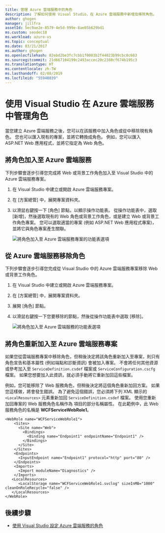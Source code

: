 ```yaml
---
title: 管理 Azure 雲端服務中的角色
description: 了解如何使用 Visual Studio，在 Azure 雲端服務中新增及移除角色。
author: ghogen
manager: jillfra
assetId: 5ec9ae2e-8579-4e5d-999e-8ae05b629bd1
ms.custom: seodec18
ms.workload: azure-vs
ms.topic: conceptual
ms.date: 03/21/2017
ms.author: ghogen
ms.openlocfilehash: 02ebd2be3fc7cbb1f0003b2f44023b99cbc0c603
ms.sourcegitcommit: 21d667104199c2493accec20c2388cf674b195c3
ms.translationtype: HT
ms.contentlocale: zh-TW
ms.lasthandoff: 02/08/2019
ms.locfileid: "55948039"
---
```

# <a name="managing-roles-in-azure-cloud-services-with-visual-studio"></a>使用 Visual Studio 在 Azure 雲端服務中管理角色
當您建立 Azure 雲端服務之後，您可以在該服務中加入角色或從中移除現有角色。 您也可以匯入現有的專案，並將它轉換成角色。 例如，您可以匯入 ASP.NET Web 應用程式，並將它指定為 Web 角色。

## <a name="adding-a-role-to-an-azure-cloud-service"></a>將角色加入至 Azure 雲端服務
下列步驟會逐步引導您完成將 Web 或背景工作角色加入至 Visual Studio 中的 Azure 雲端服務專案。

1. 在 Visual Studio 中建立或開啟 Azure 雲端服務專案。

1. 在 [方案總管] 中，展開專案資料夾。

1. 以滑鼠右鍵按一下 [角色] 節點，以顯示操作功能表。 從操作功能表中，選取 [新增]，然後選取現有的 Web 角色或背景工作角色，或是建立 Web 或背景工作角色專案。 您可以選取適當的專案 (例如 ASP.NET Web 應用程式專案)，並將它與角色專案產生關聯。

    ![將角色加入至 Azure 雲端服務專案的功能表選項](./media/vs-azure-tools-cloud-service-project-managing-roles/add-role.png)

## <a name="removing-a-role-from-an-azure-cloud-service"></a>從 Azure 雲端服務移除角色
下列步驟會逐步引導您完成從 Visual Studio 中的 Azure 雲端服務專案移除 Web 或背景工作角色。

1. 在 Visual Studio 中建立或開啟 Azure 雲端服務專案。

1. 在 [方案總管] 中，展開專案資料夾。

1. 展開 [角色] 節點。

1. 以滑鼠右鍵按一下您要移除的節點，然後從操作功能表中選取 [移除]。

    ![將角色加入至 Azure 雲端服務的功能表選項](./media/vs-azure-tools-cloud-service-project-managing-roles/remove-role.png)

## <a name="readding-a-role-to-an-azure-cloud-service-project"></a>將角色重新加入至 Azure 雲端服務專案
如果您從雲端服務專案中移除角色，但稍後決定將該角色重新加入至專案，則只有角色宣告和基本屬性 (例如端點和診斷資訊) 會被加入專案。 不會將任何其他資源或參考加入至 `ServiceDefinition.csdef` 檔案或 `ServiceConfiguration.cscfg` 檔案。 如果您想要加入此資訊，就必須手動將它重新加回這些檔案。

例如，您可能移除了 Web 服務角色，但稍後決定將這個角色重新加回方案。 如果您這樣做，將會發生錯誤。 為了避免這個錯誤，您必須將下列 XML 顯示的 `<LocalResources>` 元素重新加回 `ServiceDefinition.csdef` 檔案。 使用您重新加回專案的 Web 服務角色名稱作為 **<LocalStorage>** 項目的部分名稱屬性。 在此範例中，此 Web 服務角色的名稱是 **WCFServiceWebRole1**。

    <WebRole name="WCFServiceWebRole1">
        <Sites>
          <Site name="Web">
            <Bindings>
              <Binding name="Endpoint1" endpointName="Endpoint1" />
            </Bindings>
          </Site>
        </Sites>
        <Endpoints>
          <InputEndpoint name="Endpoint1" protocol="http" port="80" />
        </Endpoints>
        <Imports>
          <Import moduleName="Diagnostics" />
        </Imports>
       <LocalResources>
          <LocalStorage name="WCFServiceWebRole1.svclog" sizeInMB="1000" cleanOnRoleRecycle="false" />
       </LocalResources>
    </WebRole>

## <a name="next-steps"></a>後續步驟
- [使用 Visual Studio 設定 Azure 雲端服務的角色](vs-azure-tools-configure-roles-for-cloud-service.md)
